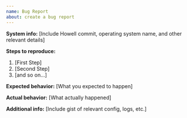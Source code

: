 ```yaml
---
name: Bug Report
about: create a bug report
---
```


__System info:__ [Include Howell commit, operating system name, and other relevant details]

__Steps to reproduce:__

1. [First Step]
2. [Second Step]
3. [and so on...]

__Expected behavior:__ [What you expected to happen]

__Actual behavior:__ [What actually happened]

__Additional info:__ [Include gist of relevant config, logs, etc.]
